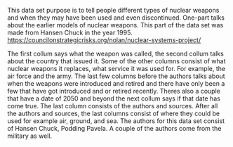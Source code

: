 This data set purpose is to tell people different types of nuclear weapons and when they may have been used and even discontinued.  One-part talks about the earlier models of nuclear weapons. This part of the data set was made from Hansen Chuck in the year 1995. 
https://councilonstrategicrisks.org/nolan/nuclear-systems-project/

The first collum says what the weapon was called, the second collum talks about the country that issued it. Some of the other columns consist of what nuclear weapons it replaces, what service it was used for. For example, the air force and the army. The last few columns before the authors talks about when the weapons were introduced and retired and there have only been a few that have got introduced and or retired recently. Theres also a couple that have a date of 2050 and beyond the next collum says if that date has come true. The last column consists of the authors and sources. After all the authors and sources, the last columns consist of where they could be used for example air, ground, and sea.
The authors for this data set consist of Hansen Chuck, Podding Pavela. A couple of the authors come from the military as well. 
